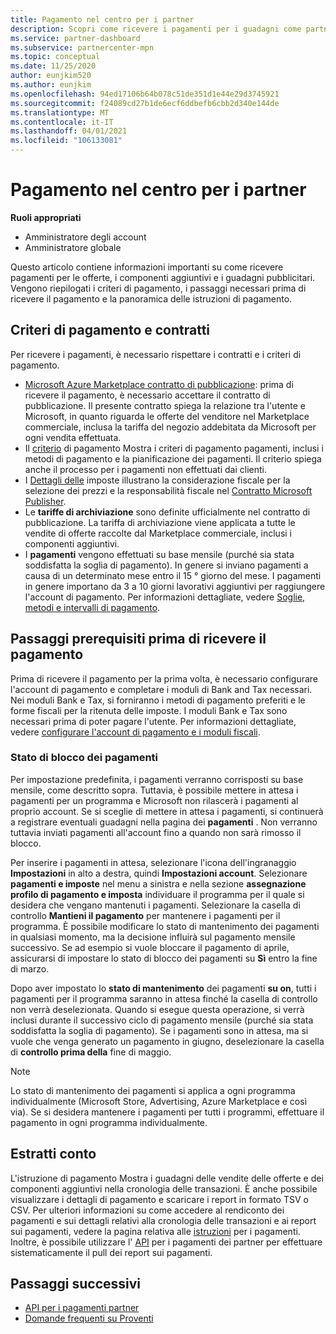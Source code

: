 ```yaml
---
title: Pagamento nel centro per i partner
description: Scopri come ricevere i pagamenti per i guadagni come partner Microsoft, ad esempio tramite offerte per Marketplace commerciali, programmi incentive e il programma Cloud Solution Provider. Include i criteri di pagamento, lo stato dei pagamenti e le istruzioni di pagamento.
ms.service: partner-dashboard
ms.subservice: partnercenter-mpn
ms.topic: conceptual
ms.date: 11/25/2020
author: eunjkim520
ms.author: eunjkim
ms.openlocfilehash: 94ed17106b64b078c51de351d1e44e29d3745921
ms.sourcegitcommit: f24089cd27b1de6ecf6ddbefb6cbb2d340e144de
ms.translationtype: MT
ms.contentlocale: it-IT
ms.lasthandoff: 04/01/2021
ms.locfileid: "106133081"
---
```

# <a name="getting-paid-in-partner-center"></a>Pagamento nel centro per i partner

**Ruoli appropriati**

- Amministratore degli account
- Amministratore globale

Questo articolo contiene informazioni importanti su come ricevere pagamenti per le offerte, i componenti aggiuntivi e i guadagni pubblicitari. Vengono riepilogati i criteri di pagamento, i passaggi necessari prima di ricevere il pagamento e la panoramica delle istruzioni di pagamento.

## <a name="payout-policies-and-agreements"></a>Criteri di pagamento e contratti

Per ricevere i pagamenti, è necessario rispettare i contratti e i criteri di pagamento.

- [Microsoft Azure Marketplace contratto di pubblicazione](https://go.microsoft.com/fwlink/p/?LinkID=699560): prima di ricevere il pagamento, è necessario accettare il contratto di pubblicazione. Il presente contratto spiega la relazione tra l'utente e Microsoft, in quanto riguarda le offerte del venditore nel Marketplace commerciale, inclusa la tariffa del negozio addebitata da Microsoft per ogni vendita effettuata.
- Il [criterio](payout-policy-details.md) di pagamento Mostra i criteri di pagamento pagamenti, inclusi i metodi di pagamento e la pianificazione dei pagamenti. Il criterio spiega anche il processo per i pagamenti non effettuati dai clienti.
- I [Dettagli delle](tax-details-marketplace.md) imposte illustrano la considerazione fiscale per la selezione dei prezzi e la responsabilità fiscale nel [Contratto Microsoft Publisher](https://go.microsoft.com/fwlink/p/?LinkID=699560).
- Le **tariffe di archiviazione** sono definite ufficialmente nel contratto di pubblicazione. La tariffa di archiviazione viene applicata a tutte le vendite di offerte raccolte dal Marketplace commerciale, inclusi i componenti aggiuntivi.
- I **pagamenti** vengono effettuati su base mensile (purché sia stata soddisfatta la soglia di pagamento). In genere si inviano pagamenti a causa di un determinato mese entro il 15 ° giorno del mese. I pagamenti in genere importano da 3 a 10 giorni lavorativi aggiuntivi per raggiungere l'account di pagamento. Per informazioni dettagliate, vedere [Soglie, metodi e intervalli di pagamento](payment-thresholds-methods-timeframes.md).

## <a name="prerequisite-steps-before-getting-paid"></a>Passaggi prerequisiti prima di ricevere il pagamento

Prima di ricevere il pagamento per la prima volta, è necessario configurare l'account di pagamento e completare i moduli di Bank and Tax necessari. Nei moduli Bank e Tax, si forniranno i metodi di pagamento preferiti e le forme fiscali per la ritenuta delle imposte. I moduli Bank e Tax sono necessari prima di poter pagare l'utente. Per informazioni dettagliate, vedere [configurare l'account di pagamento e i moduli fiscali](set-up-your-payout-account.md).

### <a name="payout-hold-status"></a>Stato di blocco dei pagamenti

Per impostazione predefinita, i pagamenti verranno corrisposti su base mensile, come descritto sopra. Tuttavia, è possibile mettere in attesa i pagamenti per un programma e Microsoft non rilascerà i pagamenti al proprio account. Se si sceglie di mettere in attesa i pagamenti, si continuerà a registrare eventuali guadagni nella pagina dei **pagamenti** . Non verranno tuttavia inviati pagamenti all'account fino a quando non sarà rimosso il blocco.

Per inserire i pagamenti in attesa, selezionare l'icona dell'ingranaggio **Impostazioni** in alto a destra, quindi **Impostazioni account**. Selezionare **pagamenti e imposte** nel menu a sinistra e nella sezione **assegnazione profilo di pagamento e imposta** individuare il programma per il quale si desidera che vengano mantenuti i pagamenti. Selezionare la casella di controllo **Mantieni il pagamento** per mantenere i pagamenti per il programma. È possibile modificare lo stato di mantenimento dei pagamenti in qualsiasi momento, ma la decisione influirà sul pagamento mensile successivo. Se ad esempio si vuole bloccare il pagamento di aprile, assicurarsi di impostare lo stato di blocco dei pagamenti su **Sì** entro la fine di marzo.

Dopo aver impostato lo **stato di mantenimento** dei pagamenti **su on**, tutti i pagamenti per il programma saranno in attesa finché la casella di controllo non verrà deselezionata. Quando si esegue questa operazione, si verrà inclusi durante il successivo ciclo di pagamento mensile (purché sia stata soddisfatta la soglia di pagamento). Se i pagamenti sono in attesa, ma si vuole che venga generato un pagamento in giugno, deselezionare la casella di **controllo prima della** fine di maggio.

>[!Note]
> Lo stato di mantenimento dei pagamenti si applica a ogni programma individualmente (Microsoft Store, Advertising, Azure Marketplace e così via). Se si desidera mantenere i pagamenti per tutti i programmi, effettuare il pagamento in ogni programma individualmente.

## <a name="payout-statements"></a>Estratti conto

L'istruzione di pagamento Mostra i guadagni delle vendite delle offerte e dei componenti aggiuntivi nella cronologia delle transazioni. È anche possibile visualizzare i dettagli di pagamento e scaricare i report in formato TSV o CSV. Per ulteriori informazioni su come accedere al rendiconto dei pagamenti e sui dettagli relativi alla cronologia delle transazioni e ai report sui pagamenti, vedere la pagina relativa alle [istruzioni](payout-statement.md) per i pagamenti. Inoltre, è possibile utilizzare l' [API](https://apidocs.microsoft.com/services/partnerpayouts) per i pagamenti dei partner per effettuare sistematicamente il pull dei report sui pagamenti.

## <a name="next-steps"></a>Passaggi successivi

- [API per i pagamenti partner](https://apidocs.microsoft.com/services/partnerpayouts)
- [Domande frequenti su Proventi](payout-faq.md)
